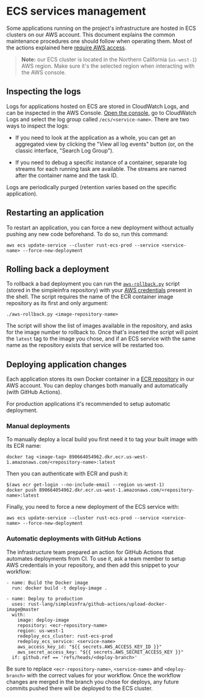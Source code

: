 # ECS services management

Some applications running on the project's infrastructure are hosted in ECS
clusters on our AWS account. This document explains the common maintenance
procedures one should follow when operating them. Most of the actions explained
here [require AWS access][aws-access].

> **Note:** our ECS cluster is located in the Northern California
> (`us-west-1`) AWS region. Make sure it's the selected region when interacting
> with the AWS console.

## Inspecting the logs

Logs for applications hosted on ECS are stored in CloudWatch Logs, and can
be inspected in the AWS Console. [Open the console][console-access], go to
CloudWatch Logs and select the log group called `/ecs/<service-name>`. There
are two ways to inspect the logs:

* If you need to look at the application as a whole, you can get an aggregated
  view by clicking the "View all log events" button (or, on the classic
  interface, "Search Log Group").

* If you need to debug a specific instance of a container, separate log streams
  for each running task are available. The streams are named after the
  container name and the task ID.

Logs are periodically purged (retention varies based on the specific
application).

## Restarting an application

To restart an application, you can force a new deployment without actually
pushing any new code beforehand. To do so, run this command:

```
aws ecs update-service --cluster rust-ecs-prod --service <service-name> --force-new-deployment
```

## Rolling back a deployment

To rollback a bad deployment you can run the [`aws-rollback.py`] script (stored
in the simpleinfra repository) with your [AWS credentials][aws-access] present
in the shell. The script requires the name of the ECR container image
repository as its first and only argument:

```
./aws-rollback.py <image-repository-name>
```

The script will show the list of images available in the repository, and asks
for the image number to rollback to. Once that's inserted the script will point
the `latest` tag to the image you chose, and if an ECS service with the same
name as the repository exists that service will be restarted too.

## Deploying application changes

Each application stores its own Docker container in a [ECR repository][ecr] in
our AWS account. You can deploy changes both manually and automatically (with
GitHub Actions).

For production applications it's recommended to setup automatic deployment.

### Manual deployments

To manually deploy a local build you first need it to tag your built image
with its ECR name:

```
docker tag <image-tag> 890664054962.dkr.ecr.us-west-1.amazonaws.com/<repository-name>:latest
```

Then you can authenticate with ECR and push it:

```
$(aws ecr get-login --no-include-email --region us-west-1)
docker push 890664054962.dkr.ecr.us-west-1.amazonaws.com/<repository-name>:latest
```

Finally, you need to force a new deployment of the ECS service with:

```
aws ecs update-service --cluster rust-ecs-prod --service <service-name> --force-new-deployment
```

### Automatic deployments with GitHub Actions

The infrastructure team prepared an action for GitHub Actions that automates
deployments from CI. To use it, ask a team member to setup AWS credentials in
your repository, and then add this snippet to your workflow:


```
- name: Build the Docker image
  run: docker build -t deploy-image .

- name: Deploy to production
  uses: rust-lang/simpleinfra/github-actions/upload-docker-image@master
  with:
    image: deploy-image
    repository: <ecr-repository-name>
    region: us-west-1
    redeploy_ecs_cluster: rust-ecs-prod
    redeploy_ecs_service: <service-name>
    aws_access_key_id: "${{ secrets.AWS_ACCESS_KEY_ID }}"
    aws_secret_access_key: "${{ secrets.AWS_SECRET_ACCESS_KEY }}"
  if: github.ref == 'refs/heads/<deploy-branch>'
```

Be sure to replace `<ecr-repository-name>`, `<service-name>` and
`<deploy-branch>` with the correct values for your workflow. Once the workflow
changes are merged in the branch you chose for deploys, any future commits
pushed there will be deployed to the ECS cluster.

[aws-access]: aws-access.md
[console-access]: aws-access.md#using-the-aws-console
[ecr]: https://aws.amazon.com/ecr/
[`aws-rollback.py`]: https://github.com/rust-lang/simpleinfra/blob/master/aws-rollback.py
